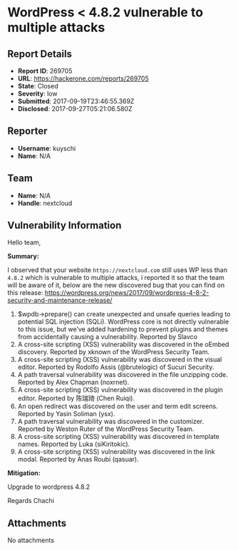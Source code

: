 # WordPress < 4.8.2 vulnerable to multiple attacks

## Report Details
- **Report ID**: 269705
- **URL**: https://hackerone.com/reports/269705
- **State**: Closed
- **Severity**: low
- **Submitted**: 2017-09-19T23:46:55.369Z
- **Disclosed**: 2017-09-27T05:21:06.580Z

## Reporter
- **Username**: kuyschi
- **Name**: N/A

## Team
- **Name**: N/A
- **Handle**: nextcloud

## Vulnerability Information
Hello team,

__Summary:__

I observed that your website `https://nextcloud.com` still uses WP less than `4.8.2` which is vulnerable to multiple attacks, i reported it so that the team will be aware of it, below are the new discovered bug that you can find on this release: https://wordpress.org/news/2017/09/wordpress-4-8-2-security-and-maintenance-release/

  1. $wpdb->prepare() can create unexpected and unsafe queries leading to potential SQL injection (SQLi). WordPress core is not directly vulnerable to this issue, but we’ve added hardening to prevent plugins and themes from accidentally causing a vulnerability. Reported by Slavco
  2. A cross-site scripting (XSS) vulnerability was discovered in the oEmbed discovery. Reported by xknown of the WordPress Security Team.
  3. A cross-site scripting (XSS) vulnerability was discovered in the visual editor. Reported by Rodolfo Assis (@brutelogic) of Sucuri Security.
  4. A path traversal vulnerability was discovered in the file unzipping code. Reported by Alex Chapman (noxrnet).
  5. A cross-site scripting (XSS) vulnerability was discovered in the plugin editor. Reported by 陈瑞琦 (Chen Ruiqi).
  6. An open redirect was discovered on the user and term edit screens. Reported by Yasin Soliman (ysx).
  7. A path traversal vulnerability was discovered in the customizer. Reported by Weston Ruter of the WordPress Security Team.
  8. A cross-site scripting (XSS) vulnerability was discovered in template names. Reported by Luka (siKiritokic).
  9. A cross-site scripting (XSS) vulnerability was discovered in the link modal. Reported by Anas Roubi (qasuar).

__Mitigation:__

Upgrade to wordpress 4.8.2

Regards
Chachi

## Attachments
No attachments
